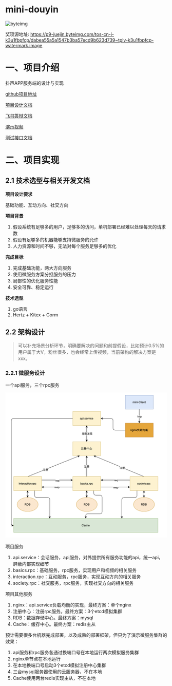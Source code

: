 # mini-douyin

![byteimg](https://p9-juejin.byteimg.com/tos-cn-i-k3u1fbpfcp/dabea55a5a1547b3ba57ecd9b623d739~tplv-k3u1fbpfcp-watermark.image)

奖项源地址: https://p9-juejin.byteimg.com/tos-cn-i-k3u1fbpfcp/dabea55a5a1547b3ba57ecd9b623d739~tplv-k3u1fbpfcp-watermark.image

# 一、项目介绍

抖声APP服务端的设计与实现

[github项目地址](https://github.com/linkXue/mini-douyin)

[项目设计文档](./极简抖音-xys.md)

[飞书答辩文档](https://tmz2eg926y.feishu.cn/docx/RbrldrCGfo3zO2xv5Zbcn6tTn8d?from=space_persnoal_filelist)

[演示视频](https://mini-douyin-basics.oss-cn-nanjing.aliyuncs.com/uservideo/7a4cbe4b128c5f4b5c085a2523c36f60.mp4)

[测试接口文档](https://console-docs.apipost.cn/preview/86470cab8b60e7f1/b2552e1674d9de29?target_id=59b3193a-d504-4efe-957f-90368232e307)

# 二、项目实现

## 2.1 技术选型与相关开发文档

**项目设计要求**

基础功能、互动方向、社交方向

**项目背景**

1. 假设系统有足够多的用户，足够多的访问，单机部署已经难以处理每天的请求数
2. 假设有足够多的机器能够支持微服务的允许
3. 人力资源和时间不够，无法对每个服务足够多的优化

**完成目标**

1. 完成基础功能，两大方向服务
2. 使用微服务方案分担服务的压力
3. 局部性的优化服务性能
4. 安全可靠、稳定运行

**技术选型**

1. go语言
2. Hertz + Kitex + Gorm

## 2.2 架构设计

> 可以补充场景分析环节，明确要解决的问题和前提假设，比如预计0.5%的用户属于大V，粉丝很多，也会经常上传视频，当前架构的解决方案是xxx。

### 2.2.1 微服务设计

一个api服务，三个rpc服务

![image-架构图](./image-架构图.png)

项目服务

1. api.service：会话服务，api服务，对外提供所有服务功能的api，统一api，屏蔽内部实现细节
2. basics.rpc：基础服务，rpc服务，实现用户和视频的相关服务
3. interaction.rpc：互动服务，rpc服务，实现互动方向的相关服务
4. society.rpc：社交服务，rpc服务，实现社交方向的相关服务

项目其他服务

1. nginx：api.service负载均衡的实现，最终方案：单个nginx
2. 注册中心：注册rpc服务。最终方案：3个etcd模拟集群
3. RDB：数据存储中心。最终方案：mysql
4. Cache：缓存中心。最终方案：redis主从

预计需要很多台机器完成部署，以及成熟的部署框架，但只为了演示微服务集群的效果：

1. api服务和rpc服务各通过换端口号在本地运行两次模拟服务集群
2. nginx单节点在本地运行
3. 在本地换端口号启动3个etcd模拟注册中心集群
4. 三台mysql服务器使用的云服务器，不在本地
5. Cache使用两台redis实现主从，不在本地
